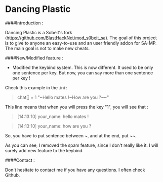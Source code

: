 Dancing Plastic
===========

####Introduction :

Dancing Plastic is a Sobeit's fork (https://github.com/BlastHackNet/mod_s0beit_sa). The goal of this project is to give to anyone an easy-to-use and an user friendly addon for SA-MP. The main goal is not to make new cheats.

####New/Modified feature :
* Modified the keybind system. This is now different. It used to be only one sentence per key. But now, you can say more than one sentence per key !

Check this example in the .ini :

>chat[] = 1 "~Hello mates !~How are you ?~~"

This line means that when you will press the key "1", you will see that :

>[14:13:10] your_name: hello mates !

>[14:13:10] your_name: how are you ?

So, you have to put sentence between ~, and at the end, put ~~.

As you can see, I removed the spam feature, since I don't really like it. I will surely add new feature to the keybind.

####Contact :

Don't hesitate to contact me if you have any questions. I often check Github.
